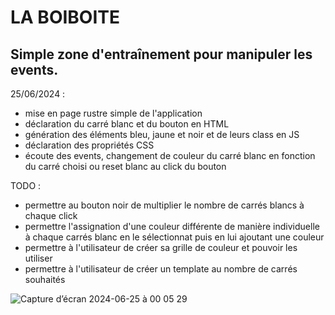# LA BOIBOITE

## Simple zone d'entraînement pour manipuler les events.

25/06/2024 :
  - mise en page rustre simple de l'application
  - déclaration du carré blanc et du bouton en HTML
  - génération des éléments bleu, jaune et noir et de leurs class en JS
  - déclaration des propriétés CSS
  - écoute des events, changement de couleur du carré blanc en fonction du carré choisi ou reset blanc au click du bouton

TODO :
  - permettre au bouton noir de multiplier le nombre de carrés blancs à chaque click
  - permettre l'assignation d'une couleur différente de manière individuelle à chaque carrés blanc en le sélectionnat puis en lui ajoutant une couleur
  - permettre à l'utilisateur de créer sa grille de couleur et pouvoir les utiliser
  - permettre à l'utilisateur de créer un template au nombre de carrés souhaités

![Capture d’écran 2024-06-25 à 00 05 29](https://github.com/LouisAntoninLesieur/la-boiboite/assets/170421915/87bfcb7a-49b5-484d-be9b-f1bb9adb5cfc)
